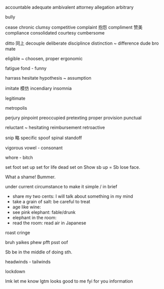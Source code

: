 

accountable
adequate
ambivalent
attorney
allegation
arbitrary

bully

cease
chronic
clumsy
competitive
complaint 抱怨  compliment 赞美
compliance
consolidated
courtesy
cumbersome

ditto    同上
decouple
deliberate
disciplince
distinction ~ difference
dude bro mate

eligible ~ choosen, proper
ergonomic

fatigue
fond - funny

harrass
hesitate
hypothesis ~ assumption

imitate  模仿
incendiary
insomnia


legitimate

metropolis

perjury
pinpoint
preoccupied
pretexting
proper
provision
punctual

reluctant ~ hesitating
reimbursement
retroactive

snip  略
specific
spoof
spinal
standoff

vigorous
vowel - consonant

whore - bitch


set foot
set up
set for life
dead set on
Show sb up = Sb lose face.

What a shame!
Bummer.

under current circumstance
to make it simple / in brief

* share my two cents: I will talk about something in my mind
* take a grain of salt: be careful to treat
* age like wine:
* see pink elephant: fable/drunk
* elephant in the room:
* read the room: read air in Japanese

roast
cringe

bruh yaikes
phew
pfft psst
oof


Sb be in the middle of doing sth.

headwinds - tailwinds

lockdown


lmk   let me know
lgtm  looks good to me
fyi   for you information
